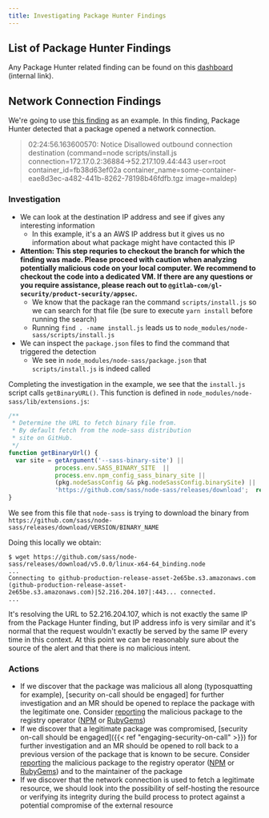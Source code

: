 ```yaml
---
title: Investigating Package Hunter Findings
---
```


## List of Package Hunter Findings

Any Package Hunter related finding can be found on this [dashboard](https://gitlab.com/gitlab-org/gitlab/-/security/vulnerability_report/?severity=UNKNOWN&scanner=GitLab.DEPENDENCY_SCANNING&state=DETECTED) (internal link).

## Network Connection Findings

We're going to use [this finding](https://gitlab.com/gitlab-org/gitlab/-/security/vulnerabilities/5043319) as an example. In this finding,
Package Hunter detected that a package opened a network connection.

> 02:24:56.163600570: Notice Disallowed outbound connection destination (command=node scripts/install.js connection=172.17.0.2:36884->52.217.109.44:443 user=root container_id=fb38d63ef02a container_name=some-container-eae8d3ec-a482-441b-8262-78198b46fdfb.tgz image=maldep)

### Investigation

- We can look at the destination IP address and see if gives any interesting information
  - In this example, it's a an AWS IP address but it gives us no information
  about what package might have contacted this IP
- **Attention: This step requries to checkout the branch for which the finding was made.
Please proceed with caution when analyzing potentially malicious code on your local computer.
We recommend to checkout the code into a dedicated VM.
If there are any questions or you require assistance, please reach out to `@gitlab-com/gl-security/product-security/appsec`.**
  - We know that the package ran the command `scripts/install.js` so we can search for that file (be sure to execute `yarn install` before running the search)
  - Running `find . -name install.js` leads us to `node_modules/node-sass/scripts/install.js`
- We can inspect the `package.json` files to find the command that triggered the detection
  - We see in `node_modules/node-sass/package.json` that `scripts/install.js` is indeed called

Completing the investigation in the example, we see that the `install.js` script
calls `getBinaryURL()`. This function is defined in `node_modules/node-sass/lib/extensions.js`:

```javascript
/**
 * Determine the URL to fetch binary file from.
 * By default fetch from the node-sass distribution
 * site on GitHub.
 */
function getBinaryUrl() {
  var site = getArgument('--sass-binary-site') ||
             process.env.SASS_BINARY_SITE  ||
             process.env.npm_config_sass_binary_site ||
             (pkg.nodeSassConfig && pkg.nodeSassConfig.binarySite) ||
             'https://github.com/sass/node-sass/releases/download';  return [site, 'v' + pkg.version, getBinaryName()].join('/');
}
```

We see from this file that `node-sass` is trying to download the binary
from `https://github.com/sass/node-sass/releases/download/VERSION/BINARY_NAME`

Doing this locally we obtain:

```shell
$ wget https://github.com/sass/node-sass/releases/download/v5.0.0/linux-x64-64_binding.node
...
Connecting to github-production-release-asset-2e65be.s3.amazonaws.com (github-production-release-asset-2e65be.s3.amazonaws.com)|52.216.204.107|:443... connected.
...
```

It's resolving the URL to 52.216.204.107, which is not exactly the same IP
from the Package Hunter finding, but IP address info is very similar and it's
normal that the request wouldn't exactly be served by the same IP every time
in this context. At this point we can be reasonably sure about the source of
the alert and that there is no malicious intent.

### Actions

- If we discover that the package was malicious all along (typosquatting for example),
[security on-call should be engaged] for further investigation and an MR should be
opened to replace the package with the legitimate one. Consider [reporting](https://about.gitlab.com/security/disclosure/#disclosure-guidelines-for-vulnerabilities-in-3rd-party-software)
the malicious package to the registry operator ([NPM](https://www.npmjs.com/policies/security#reporting-security-problems-to-npm) or [RubyGems](https://guides.rubygems.org/security/#reporting-security-vulnerabilities))
- If we discover that a legitimate package was compromised,
[security on-call should be engaged]({{< ref "engaging-security-on-call" >}}) for further investigation and an MR should be
opened to roll back to a previous version of the package that is known to be secure.
Consider [reporting](https://about.gitlab.com/security/disclosure/#disclosure-guidelines-for-vulnerabilities-in-3rd-party-software)  the malicious package to the registry operator ([NPM](https://www.npmjs.com/policies/security#reporting-security-problems-to-npm) or [RubyGems](https://guides.rubygems.org/security/#reporting-security-vulnerabilities))
and to the maintainer of the package
- If we discover that the network connection is used to fetch a legitimate resource,
we should look into the possibility of self-hosting the resource or verifying its
integrity during the build process to protect against a potential compromise of
the external resource
